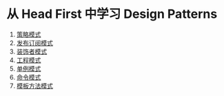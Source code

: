 从 Head First 中学习 Design Patterns
===================================
1.  [策略模式](./Strategy)
2.  [发布订阅模式](./Observer)
3.  [装饰者模式](./Decorator)
4.  [工程模式](./Factory)
5.  [单例模式](./Singleton)
6.  [命令模式](./Command)
7.  [模板方法模式](/.TemplateMethod)